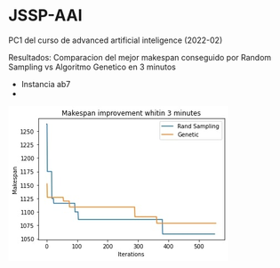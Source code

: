 # JSSP-AAI
PC1 del curso de advanced artificial inteligence (2022-02)

Resultados: Comparacion del mejor makespan conseguido por Random Sampling vs Algoritmo Genetico en 3 minutos

- Instancia ab7
- 
![alt text](https://raw.githubusercontent.com/SebsPER/JSSP-AAI/main/rand_gen.jpg)
